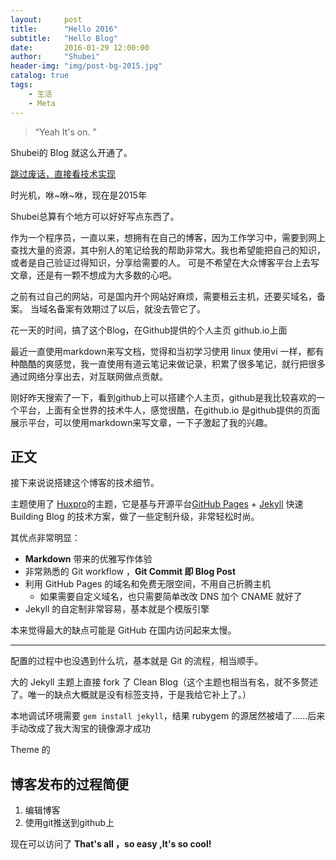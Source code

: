 ```yaml
---
layout:     post
title:      "Hello 2016"
subtitle:   "Hello Blog"
date:       2016-01-29 12:00:00
author:     "Shubei"
header-img: "img/post-bg-2015.jpg"
catalog: true
tags:
    - 生活
    - Meta
---
```


> “Yeah It's on. ”


Shubei的 Blog 就这么开通了。

[跳过废话，直接看技术实现 ](#build) 

时光机，咻~咻~咻，现在是2015年

Shubei总算有个地方可以好好写点东西了。

作为一个程序员，一直以来，想拥有在自己的博客，因为工作学习中，需要到网上查找大量的资源，其中别人的笔记给我的帮助非常大。我也希望能把自己的知识，或者是自己验证过得知识，分享给需要的人。
可是不希望在大众博客平台上去写文章，还是有一颗不想成为大多数的心吧。

之前有过自己的网站，可是国内开个网站好麻烦，需要租云主机，还要买域名，备案。
当域名备案有效期过了以后，就没去管它了。

花一天的时间，搞了这个Blog，在Github提供的个人主页 github.io上面

最近一直使用markdown来写文档，觉得和当初学习使用 linux 使用vi 一样，都有种酷酷的爽感觉，我一直使用有道云笔记来做记录，积累了很多笔记，就行把很多通过网络分享出去，对互联网做点贡献。

刚好昨天搜索了一下，看到github上可以搭建个人主页，github是我比较喜欢的一个平台，上面有全世界的技术牛人，感觉很酷，在github.io 是github提供的页面展示平台，可以使用markdown来写文章，一下子激起了我的兴趣。


## 正文

接下来说说搭建这个博客的技术细节。  

主题使用了 [Huxpro](https://github.com/huxpro/huxpro.github.io/)的主题，它是基与开源平台[GitHub Pages](https://pages.github.com/) + [Jekyll](http://jekyllrb.com/) 快速 Building Blog 的技术方案，做了一些定制升级，非常轻松时尚。

其优点非常明显：

* **Markdown** 带来的优雅写作体验
* 非常熟悉的 Git workflow ，**Git Commit 即 Blog Post**
* 利用 GitHub Pages 的域名和免费无限空间，不用自己折腾主机
	* 如果需要自定义域名，也只需要简单改改 DNS 加个 CNAME 就好了 
* Jekyll 的自定制非常容易，基本就是个模版引擎

本来觉得最大的缺点可能是 GitHub 在国内访问起来太慢。

---
配置的过程中也没遇到什么坑，基本就是 Git 的流程，相当顺手。

大的 Jekyll 主题上直接 fork 了 Clean Blog（这个主题也相当有名，就不多赘述了。唯一的缺点大概就是没有标签支持，于是我给它补上了。）

本地调试环境需要 `gem install jekyll`，结果 rubygem 的源居然被墙了……后来手动改成了我大淘宝的镜像源才成功

Theme 的 

## 博客发布的过程简便
1. 编辑博客
2. 使用git推送到github上

现在可以访问了
**That's all ，so easy ,It's so cool!**




